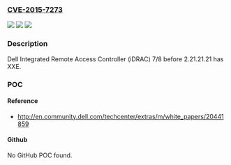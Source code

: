 ### [CVE-2015-7273](https://cve.mitre.org/cgi-bin/cvename.cgi?name=CVE-2015-7273)
![](https://img.shields.io/static/v1?label=Product&message=Dell%20Integrated%20Remote%20Access%20Controller%20(iDRAC)&color=blue)
![](https://img.shields.io/static/v1?label=Version&message=n%2Fa&color=blue)
![](https://img.shields.io/static/v1?label=Vulnerability&message=XXE&color=brighgreen)

### Description

Dell Integrated Remote Access Controller (iDRAC) 7/8 before 2.21.21.21 has XXE.

### POC

#### Reference
- http://en.community.dell.com/techcenter/extras/m/white_papers/20441859

#### Github
No GitHub POC found.

